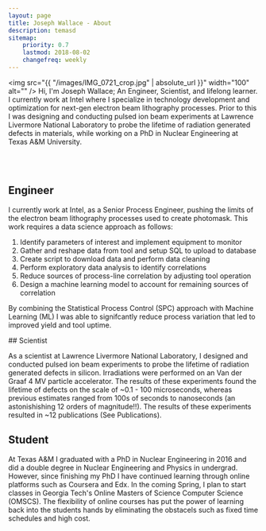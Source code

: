 ```yaml
---
layout: page
title: Joseph Wallace - About
description: temasd
sitemap:
    priority: 0.7
    lastmod: 2018-08-02
    changefreq: weekly
---
```

<span class="image left"><img src="{{ "/images/IMG_0721_crop.jpg" | absolute_url }}" width="100" alt="" /></span>
Hi, I'm Joseph Wallace; An Engineer, Scientist, and lifelong learner. I currently work at Intel where I specialize in technology development and optimization for next-gen electron beam lithography processes. Prior to this I was designing and conducting pulsed ion beam experiments at Lawrence Livermore National Laboratory to probe the lifetime of radiation generated defects in materials, while working on a PhD in Nuclear Engineering at Texas A&M University. 

<br />
<br />
        
## Engineer
<div class="box">
  <p>
I currently work at Intel, as a Senior Process Engineer, pushing the limits of the electron beam lithography processes used to create photomask. This work requires a data science approach as follows:
      <!-- Lists -->
		<ol>
			<li>Identify parameters of interest and implement equipment to monitor </li>
			<li>Gather and reshape data from tool and setup SQL to upload to database</li>
			<li>Create script to download data and perform data cleaning</li>
			<li>Perform exploratory data analysis to identify correlations</li>
			<li>Reduce sources of process-line correlation by adjusting tool operation</li>
			<li>Design a machine learning model to account for remaining sources of correlation</li>
		</ol>

By combining the Statistical Process Control (SPC) approach with Machine Learning (ML) I was able to signifcantly reduce process variation that led to improved yield and tool uptime. 
      
  </p>
</div>
## Scientist
<div class="box">
  <p>
As a scientist at Lawrence Livermore National Laboratory, I designed and conducted pulsed ion beam experiments to probe the lifetime of radiation generated defects in silicon. Irradiations were performed on an Van der Graaf 4 MV particle accelerator. The results of these experiments found the lifetime of defects on the scale of ~0.1 - 100 microseconds, whereas previous estimates ranged from 100s of seconds to nanoseconds (an astonishishing 12 orders of magnitude!!). The results of these experiments resulted in ~12 publications (See Publications).
  </p>
</div>

## Student
<div class="box">
  <p>
At Texas A&M I graduated with a PhD in Nuclear Engineering in 2016 and did a double degree in Nuclear Engineering and Physics in undergrad. However, since finishing my PhD I have continued learning through online platforms such as Coursera and Edx. In the coming Spring, I plan to start classes in Georgia Tech's Online Masters of Science Computer Science (OMSCS). The flexibility of online courses has put the power of learning back into the students hands by eliminating the obstacels such as fixed time schedules and high cost. 
  </p>
</div>
